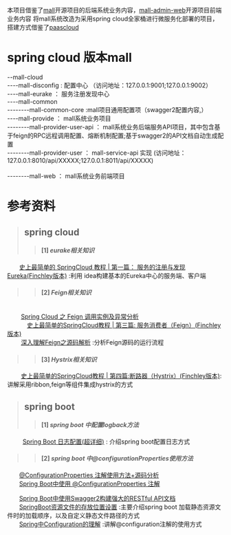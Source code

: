 本项目借鉴了[mall](https://github.com/macrozheng/mall)开源项目的后端系统业务内容，[mall-admin-web](https://github.com/macrozheng/mall-admin-web)开源项目前端业务内容
将mall系统改造为采用spring
cloud全家桶进行微服务化部署的项目，搭建方式借鉴了[paascloud](https://github.com/paascloud/paascloud-master)

# spring cloud 版本mall

--mall-cloud <br/>----mall-disconfig : 配置中心
（访问地址：127.0.0.1:9001;127.0.0.1:9002） <br/>----mall-eurake ：
服务注册发现中心 <br/>----mall-common <br/>--------mall-common-core
:mall项目通用配置项（swagger2配置内容,） <br/>----mall-provide ：
mall系统业务项目 <br/> --------mall-provider-user-api ：
mall系统业务后端服务API项目，其中包含基于feign的RPC远程调用配置、熔断机制配置;基于swagger2的API文档自动生成配置
<br/> --------mall-provider-user ： mall-service-api 实现
(访问地址：127.0.0.1:8010/api/XXXXX;127.0.0.1:8011/api/XXXXX) <br/>
<br/>--------mall-web ： mall系统业务前端项目






# 参考资料

>## spring cloud
>>#### [1] *eurake相关知识* <br/>
&emsp;&emsp;[史上最简单的 SpringCloud 教程 | 第一篇： 服务的注册与发现Eureka(Finchley版本)](https://blog.csdn.net/forezp/article/details/81040925)
:利用 idea构建基本的Eureka中心的服务端、客户端<br/>

>>#### [2] *Feign相关知识* 
<br/>&emsp;&emsp;
[Spring Cloud 之 Feign 调用实例及异常分析](https://www.jianshu.com/p/2745cc19a6da)
<br/>&emsp;&emsp;&emsp;
[史上最简单的SpringCloud教程 | 第三篇: 服务消费者（Feign）(Finchley版本)](https://blog.csdn.net/forezp/article/details/81040965)
<br/>&emsp;&emsp;
[深入理解Feign之源码解析](https://blog.csdn.net/forezp/article/details/73480304)
\:分析Feign源码的运行流程

>>#### [3] *Hystrix相关知识* <br/>
&emsp;
&emsp;[史上最简单的SpringCloud教程 | 第四篇:断路器（Hystrix）(Finchley版本)](https://blog.csdn.net/forezp/article/details/81040990):讲解采用ribbon,feign等组件集成hystrix的方式





>## spring boot
>>#### [1] *spring boot 中配置logback方法*
&emsp; &emsp;
[Spring Boot 日志配置(超详细)](https://blog.csdn.net/inke88/article/details/75007649)
\: 介绍spring boot配置日志方式 <br/>

>>#### [2] *spring boot 中@configurationProperties使用方法*
 &emsp;&emsp;[@ConfigurationProperties 注解使用方法+源码分析](https://blog.csdn.net/u011649691/article/details/79491674)<br/>
 &emsp;&emsp;[Spring Boot中使用 @ConfigurationProperties 注解](https://www.cnblogs.com/suneryong/p/7221131.html)

&emsp;&emsp;[Spring Boot中使用Swagger2构建强大的RESTful API文档](https://www.cnblogs.com/xiaohanghang/p/6018654.html)
<br/>
&emsp;&emsp;[SpringBoot资源文件的存放位置设置](https://blog.csdn.net/justry_deng/article/details/81406752)
\:主要介绍spring boot 加载静态资源文件时的加载顺序，以及自定义静态文件路径的方式
<br/>
&emsp;&emsp;[Spring中Configuration的理解](https://blog.csdn.net/koflance/article/details/59304090)
\:讲解@configuration注解的使用方式 <br/>



